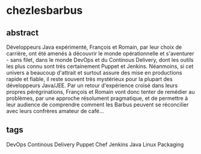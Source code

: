 chezlesbarbus
=============

abstract
--------

Développeurs Java expérimenté, François et Romain, par leur choix de carrière, ont été amenés à
découvrir le monde opérationnelle et s'aventurer - sans filet, dans le monde DevOps et du Continous
Delivery, dont les outils les plus connu sont très certainement Puppet et Jenkins. Néanmoins, si
cet univers a beaucoup d'attrait et surtout assure des mise en productions rapide et fiable, il
reste souvent très mystérieux pour la plupart des développeurs Java/JEE. Par un retour d'expérience
croisé dans leurs propres pérégrinations, François et Romain vont donc tenter de remédier au
problèmes, par une approche résolument pragmatique, et de permettre à leur audience de comprendre
comment les Barbus peuvent se réconcilier avec leurs confrères amateur de café...

tags
----

DevOps
Continous Delivery
Puppet
Chef
Jenkins
Java
Linux
Packaging
